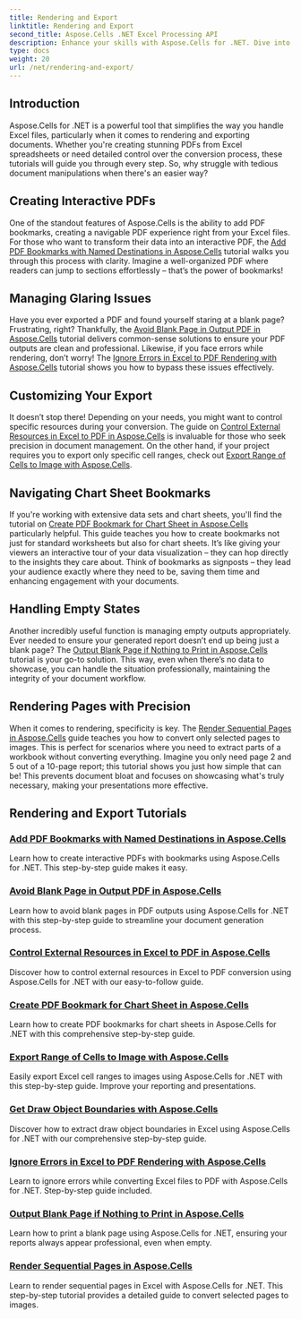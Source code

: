 ```yaml
---
title: Rendering and Export
linktitle: Rendering and Export
second_title: Aspose.Cells .NET Excel Processing API
description: Enhance your skills with Aspose.Cells for .NET. Dive into tutorials for rendering, exporting, and creating interactive Excel PDF documents.
type: docs
weight: 20
url: /net/rendering-and-export/
---
```

## Introduction

Aspose.Cells for .NET is a powerful tool that simplifies the way you handle Excel files, particularly when it comes to rendering and exporting documents. Whether you're creating stunning PDFs from Excel spreadsheets or need detailed control over the conversion process, these tutorials will guide you through every step. So, why struggle with tedious document manipulations when there's an easier way?

## Creating Interactive PDFs

One of the standout features of Aspose.Cells is the ability to add PDF bookmarks, creating a navigable PDF experience right from your Excel files. For those who want to transform their data into an interactive PDF, the [Add PDF Bookmarks with Named Destinations in Aspose.Cells](./add-pdf-bookmarks/) tutorial walks you through this process with clarity. Imagine a well-organized PDF where readers can jump to sections effortlessly – that’s the power of bookmarks!

## Managing Glaring Issues

Have you ever exported a PDF and found yourself staring at a blank page? Frustrating, right? Thankfully, the [Avoid Blank Page in Output PDF in Aspose.Cells](./avoid-blank-page-in-output-pdf/) tutorial delivers common-sense solutions to ensure your PDF outputs are clean and professional. Likewise, if you face errors while rendering, don’t worry! The [Ignore Errors in Excel to PDF Rendering with Aspose.Cells](./ignore-errors-while-rendering/) tutorial shows you how to bypass these issues effectively.

## Customizing Your Export

It doesn’t stop there! Depending on your needs, you might want to control specific resources during your conversion. The guide on [Control External Resources in Excel to PDF in Aspose.Cells](./control-loading-of-external-resources/) is invaluable for those who seek precision in document management. On the other hand, if your project requires you to export only specific cell ranges, check out [Export Range of Cells to Image with Aspose.Cells](./export-range-of-cells-to-image/).

## Navigating Chart Sheet Bookmarks

If you're working with extensive data sets and chart sheets, you'll find the tutorial on [Create PDF Bookmark for Chart Sheet in Aspose.Cells](./create-pdf-bookmark-entry-for-chart-sheet/) particularly helpful. This guide teaches you how to create bookmarks not just for standard worksheets but also for chart sheets. It’s like giving your viewers an interactive tour of your data visualization – they can hop directly to the insights they care about. Think of bookmarks as signposts – they lead your audience exactly where they need to be, saving them time and enhancing engagement with your documents.

## Handling Empty States

Another incredibly useful function is managing empty outputs appropriately. Ever needed to ensure your generated report doesn’t end up being just a blank page? The [Output Blank Page if Nothing to Print in Aspose.Cells](./output-blank-page-when-nothing-to-print/) tutorial is your go-to solution. This way, even when there’s no data to showcase, you can handle the situation professionally, maintaining the integrity of your document workflow.

## Rendering Pages with Precision

When it comes to rendering, specificity is key. The [Render Sequential Pages in Aspose.Cells](./render-limited-number-of-sequential-pages/) guide teaches you how to convert only selected pages to images. This is perfect for scenarios where you need to extract parts of a workbook without converting everything. Imagine you only need page 2 and 5 out of a 10-page report; this tutorial shows you just how simple that can be! This prevents document bloat and focuses on showcasing what's truly necessary, making your presentations more effective.

## Rendering and Export Tutorials
### [Add PDF Bookmarks with Named Destinations in Aspose.Cells](./add-pdf-bookmarks/)
Learn how to create interactive PDFs with bookmarks using Aspose.Cells for .NET. This step-by-step guide makes it easy.
### [Avoid Blank Page in Output PDF in Aspose.Cells](./avoid-blank-page-in-output-pdf/)
Learn how to avoid blank pages in PDF outputs using Aspose.Cells for .NET with this step-by-step guide to streamline your document generation process.
### [Control External Resources in Excel to PDF in Aspose.Cells](./control-loading-of-external-resources/)
Discover how to control external resources in Excel to PDF conversion using Aspose.Cells for .NET with our easy-to-follow guide.
### [Create PDF Bookmark for Chart Sheet in Aspose.Cells](./create-pdf-bookmark-entry-for-chart-sheet/)
Learn how to create PDF bookmarks for chart sheets in Aspose.Cells for .NET with this comprehensive step-by-step guide.
### [Export Range of Cells to Image with Aspose.Cells](./export-range-of-cells-to-image/)
Easily export Excel cell ranges to images using Aspose.Cells for .NET with this step-by-step guide. Improve your reporting and presentations.
### [Get Draw Object Boundaries with Aspose.Cells](./get-draw-object-and-bound/)
Discover how to extract draw object boundaries in Excel using Aspose.Cells for .NET with our comprehensive step-by-step guide.
### [Ignore Errors in Excel to PDF Rendering with Aspose.Cells](./ignore-errors-while-rendering/)
Learn to ignore errors while converting Excel files to PDF with Aspose.Cells for .NET. Step-by-step guide included.
### [Output Blank Page if Nothing to Print in Aspose.Cells](./output-blank-page-when-nothing-to-print/)
Learn how to print a blank page using Aspose.Cells for .NET, ensuring your reports always appear professional, even when empty.
### [Render Sequential Pages in Aspose.Cells](./render-limited-number-of-sequential-pages/)
Learn to render sequential pages in Excel with Aspose.Cells for .NET. This step-by-step tutorial provides a detailed guide to convert selected pages to images.